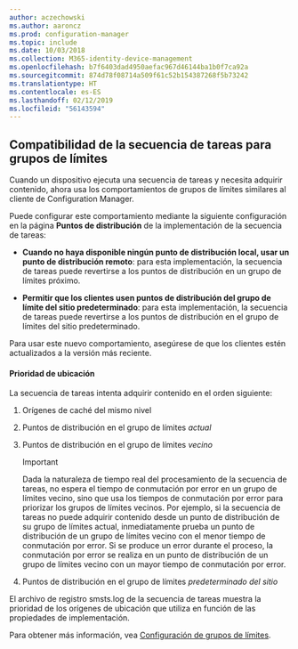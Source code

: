 ```yaml
---
author: aczechowski
ms.author: aaroncz
ms.prod: configuration-manager
ms.topic: include
ms.date: 10/03/2018
ms.collection: M365-identity-device-management
ms.openlocfilehash: b7f6403dad4950aefac967d46144ba1b0f7ca92a
ms.sourcegitcommit: 874d78f08714a509f61c52b154387268f5b73242
ms.translationtype: HT
ms.contentlocale: es-ES
ms.lasthandoff: 02/12/2019
ms.locfileid: "56143594"
---
```

## <a name="bkmk_bgr-osd"></a> Compatibilidad de la secuencia de tareas para grupos de límites
<!--1359025-->

Cuando un dispositivo ejecuta una secuencia de tareas y necesita adquirir contenido, ahora usa los comportamientos de grupos de límites similares al cliente de Configuration Manager.   

Puede configurar este comportamiento mediante la siguiente configuración en la página **Puntos de distribución** de la implementación de la secuencia de tareas: 

- **Cuando no haya disponible ningún punto de distribución local, usar un punto de distribución remoto**: para esta implementación, la secuencia de tareas puede revertirse a los puntos de distribución en un grupo de límites próximo.  

- **Permitir que los clientes usen puntos de distribución del grupo de límite del sitio predeterminado**: para esta implementación, la secuencia de tareas puede revertirse a los puntos de distribución en el grupo de límites del sitio predeterminado.  

Para usar este nuevo comportamiento, asegúrese de que los clientes estén actualizados a la versión más reciente.

#### <a name="location-priority"></a>Prioridad de ubicación  

La secuencia de tareas intenta adquirir contenido en el orden siguiente:  

1. Orígenes de caché del mismo nivel  

2. Puntos de distribución en el grupo de límites *actual*  

3. Puntos de distribución en el grupo de límites *vecino*  

    > [!Important]  
    > Dada la naturaleza de tiempo real del procesamiento de la secuencia de tareas, no espera el tiempo de conmutación por error en un grupo de límites vecino, sino que usa los tiempos de conmutación por error para priorizar los grupos de límites vecinos. Por ejemplo, si la secuencia de tareas no puede adquirir contenido desde un punto de distribución de su grupo de límites actual, inmediatamente prueba un punto de distribución de un grupo de límites vecino con el menor tiempo de conmutación por error. Si se produce un error durante el proceso, la conmutación por error se realiza en un punto de distribución de un grupo de límites vecino con un mayor tiempo de conmutación por error.  

4. Puntos de distribución en el grupo de límites *predeterminado del sitio*  

El archivo de registro smsts.log de la secuencia de tareas muestra la prioridad de los orígenes de ubicación que utiliza en función de las propiedades de implementación.

Para obtener más información, vea [Configuración de grupos de límites](/sccm/core/servers/deploy/configure/boundary-groups).


